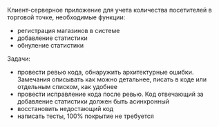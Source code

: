 ﻿Клиент-серверное приложение для учета количества посетителей в торговой точке, необходимые функции:
* регистрация магазинов в системе
* добавление статистики
* обнуление статистики

Задачи:
* провести ревью кода, обнаружить архитектурные ошибки. Замечания описывать как можно детальнее, писать в коде или отдельным списком, как удобнее
* провести исправление кода после ревью. Код отвечающий за добавление статистики должен быть асинхронный
* восстановить недостающий код
* написать тесты, 100% покрытие не требуется
